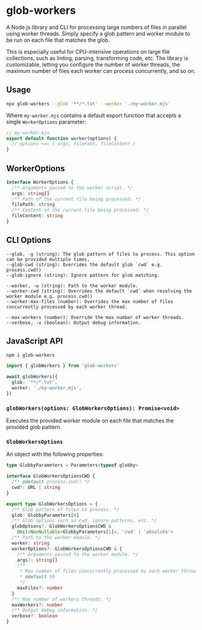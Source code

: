 # glob-workers

A Node.js library and CLI for processing large numbers of files in parallel
using worker threads. Simply specify a glob pattern and worker module to be run
on each file that matches the glob.

This is especially useful for CPU-intensive operations on large file
collections, such as linting, parsing, transforming code, etc. The library is
customizable, letting you configure the number of worker threads, the maximum
number of files each worker can process concurrently, and so on.

## Usage

```sh
npx glob-workers --glob '**/*.txt' --worker './my-worker.mjs'
```

Where `my-worker.mjs` contains a default export function that accepts a single
`WorkerOptions` parameter:

```ts
// my-worker.mjs
export default function worker(options) {
  // options === { args, filePath, fileContent }
}
```

## WorkerOptions

```ts
interface WorkerOptions {
  /** Arguments passed to the worker script. */
  args: string[]
  /** Path of the current file being processed. */
  filePath: string
  /** Content of the current file being processed. */
  fileContent: string
}
```

## CLI Options

```
--glob, -g (string): The glob pattern of files to process. This option can be provided multiple times.
--glob-cwd (string): Overrides the default glob `cwd` e.g. process.cwd()
--glob-ignore (string): Ignore pattern for glob matching.

--worker, -w (string): Path to the worker module.
--worker-cwd (string): Overrides the default `cwd` when resolving the worker module e.g. process.cwd()
--worker-max-files (number): Overrides the max number of files concurrently processed by each worker thread.

--max-workers (number): Override the max number of worker threads.
--verbose, -v (boolean): Output debug information.
```

## JavaScript API

```sh
npm i glob-workers
```

```ts
import { globWorkers } from 'glob-workers'

await globWorkers({
  glob: '**/*.txt',
  worker: './my-worker.mjs',
})
```

### `globWorkers(options: GlobWorkersOptions): Promise<void>`

Executes the provided worker module on each file that matches the provided glob
pattern.

### `GlobWorkersOptions`

An object with the following properties:

```ts
type GlobbyParameters = Parameters<typeof globby>

interface GlobWorkersOptionsCWD {
  /** @default process.cwd() */
  cwd?: URL | string
}

export type GlobWorkersOptions = {
  /** Glob pattern of files to process. */
  glob: GlobbyParameters[0]
  /** Glob options such as cwd, ignore patterns, etc. */
  globOptions?: GlobWorkersOptionsCWD &
    Omit<NonNullable<GlobbyParameters[1]>, 'cwd' | 'absolute'>
  /** Path to the worker module. */
  worker: string
  workerOptions?: GlobWorkersOptionsCWD & {
    /** Arguments passed to the worker module. */
    args?: string[]
    /**
     * Max number of files concurrently processed by each worker thread.
     * @default 50
     */
    maxFiles?: number
  }
  /** Max number of workers threads. */
  maxWorkers?: number
  /** Output debug information. */
  verbose?: boolean
}
```
